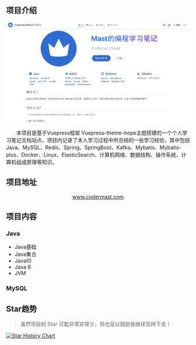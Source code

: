 ## 项目介绍
![项目预览](assets/Readme/2023-04-05-15-13-41.png)

&emsp;&emsp;本项目是基于Vuepress框架 Vuepress-theme-hope主题搭建的一个个人学习笔记文档站点，项目内记录了本人学习过程中所总结的一些学习经验，其中包括Java、MySQL、Redis、Spring、SpringBoot、Kafka、Mybatis、Mybatis-plus、Docker、Linux、ElasticSearch、计算机网络、数据结构、操作系统、计算机组成原理等知识。

## 项目地址
<center><a href="https://www.codermast.com/?github">www.codermast.com</a></center>

## 项目内容
### Java
- Java基础
- Java集合
- JavaIO
- Java 8
- JVM
### MySQL

## Star趋势
> 虽然项目的 Star 可能非常非常少，但也足以鼓励我继续坚持下去！

[![Star History Chart](https://api.star-history.com/svg?repos=codermast/codermast-notes&type=Date)](https://star-history.com/#codermast/codermast-notes&Date)